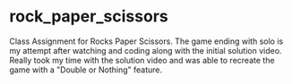 # rock_paper_scissors
Class Assignment for Rocks Paper Scissors.  The game ending with solo is my attempt after watching and coding along with the initial solution video.  Really took my time with the solution video and was able to recreate the game with a "Double or Nothing" feature. 